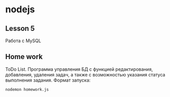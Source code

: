 # nodejs 

##  Lesson 5

Работа с MySQL

## Home work

ToDo List. Программа управления БД с функцией редактирования, добавления, удаления задач, а также с возможностью указания статуса выполнения задания.
Формат запуска:

`nodemon homework.js`